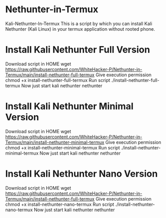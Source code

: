 # Nethunter-in-Termux
Kali-Nethunter-In-Termux
This is a script by which you can install Kali Nethunter (Kali Linux) in your termux application without rooted phone.

# Install Kali Nethunter Full Version
Download script in HOME wget https://raw.githubusercontent.com/WhiteHacker-P/Nethunter-in-Termux/main/install-nethunter-full-termux
Give execution permission chmod +x install-nethunter-full-termux
Run script ./install-nethunter-full-termux
Now just start kali nethunter nethunter

# Install Kali Nethunter Minimal Version
Download script in HOME wget https://raw.githubusercontent.com/WhiteHacker-P/Nethunter-in-Termux/main/install-nethunter-minimal-termux
Give execution permission chmod +x install-nethunter-minimal-termux
Run script ./install-nethunter-minimal-termux
Now just start kali nethunter nethunter

# Install Kali Nethunter Nano Version
Download script in HOME wget https://raw.githubusercontent.com/WhiteHacker-P/Nethunter-in-Termux/main/install-nethunter-full-termux
Give execution permission chmod +x install-nethunter-nano-termux
Run script ./install-nethunter-nano-termux
Now just start kali nethunter nethunter

